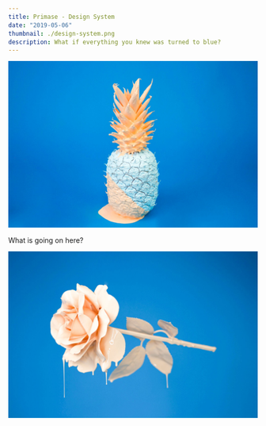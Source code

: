```yaml
---
title: Primase - Design System
date: "2019-05-06"
thumbnail: ./design-system.png
description: What if everything you knew was turned to blue?
---
```


![It's all blue](./cody-davis-253925-unsplash.jpg)
<div>
<p>
What is going on here?
</p>
</div>

![It's all blue](./cody-davis-259003-unsplash.jpg)